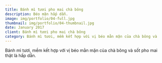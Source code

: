 ```yaml
---
title: Bánh mì tươi pho mai chà bông
description: Béo mặn hấp dẫn.
image: img/portfolio/04-full.jpg
thumbnail: img/portfolio/04-thumbnail.jpg
date: January 2017
client: Bánh mì tươi pho mai chà bông
category: Bánh mì tươi, mềm kết hợp với vị béo mằn mặn của chà bông và sốt pho mai.
---
```

Bánh mì tươi, mềm kết hợp với vị béo mằn mặn của chà bông và sốt pho mai thật là hấp dẫn.
